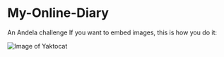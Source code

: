 # My-Online-Diary
An Andela challenge
If you want to embed images, this is how you do it:

![Image of Yaktocat](https://binged.it/2Nb3CMw)

